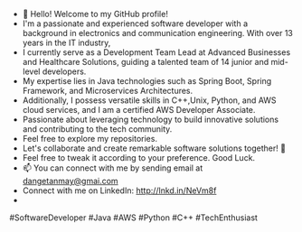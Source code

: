 - 👋 Hello! Welcome to my GitHub profile!
- I'm a passionate and experienced software developer with a background in electronics and communication engineering. With over 13 years in the IT industry,
- I currently serve as a Development Team Lead at Advanced Businesses and Healthcare Solutions, guiding a talented team of 14 junior and mid-level developers.
- My expertise lies in Java technologies such as Spring Boot, Spring Framework, and Microservices Architectures.
- Additionally, I possess versatile skills in C++,Unix, Python, and AWS cloud services, and I am a certified AWS Developer Associate.
- Passionate about leveraging technology to build innovative solutions and
contributing to the tech community.
- Feel free to explore my repositories.
- Let's collaborate and create remarkable software solutions together! 🚀
- Feel free to tweak it according to your preference. Good Luck.
- 📫 You can connect with me by sending email at dangetanmay@gmai.com
- Connect with me on LinkedIn: http://lnkd.in/NeVm8f
- 
 #SoftwareDeveloper #Java #AWS #Python #C++ #TechEnthusiast
<!---
quest-svit/quest-svit is a ✨ special ✨ repository because its `README.md` (this file) appears on your GitHub profile.
You can click the Preview link to take a look at your changes.
--->
